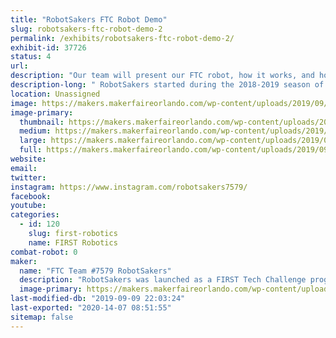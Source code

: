 ```yaml
---
title: "RobotSakers FTC Robot Demo"
slug: robotsakers-ftc-robot-demo-2
permalink: /exhibits/robotsakers-ftc-robot-demo-2/
exhibit-id: 37726
status: 4
url: 
description: "Our team will present our FTC robot, how it works, and how you can get involved in FIRST to work with your own team and build a robot."
description-long: " RobotSakers started during the 2018-2019 season of the FIRST Tech Challenge and developed a robot to compete in the year's game, Rover Ruckus. After experiencing our first season and learning the ropes of robotics, our dedication to spreading STEM has skyrocketed and we want to extend our mission to Maker Faire by demoing our robot. Our exhibit will showcase our bot, how we built it, and how you can get involved in FIRST."
location: Unassigned
image: https://makers.makerfaireorlando.com/wp-content/uploads/2019/09/team-picture-2.jpg
image-primary:
  thumbnail: https://makers.makerfaireorlando.com/wp-content/uploads/2019/09/team-picture-2-150x150.jpg
  medium: https://makers.makerfaireorlando.com/wp-content/uploads/2019/09/team-picture-2-300x209.jpg
  large: https://makers.makerfaireorlando.com/wp-content/uploads/2019/09/team-picture-2.jpg
  full: https://makers.makerfaireorlando.com/wp-content/uploads/2019/09/team-picture-2.jpg
website: 
email: 
twitter: 
instagram: https://www.instagram.com/robotsakers7579/
facebook: 
youtube: 
categories:
  - id: 120
    slug: first-robotics
    name: FIRST Robotics
combat-robot: 0
maker:
  name: "FTC Team #7579 RobotSakers"
  description: "RobotSakers was launched as a FIRST Tech Challenge program by a group of students with an interest in engineering and robotics.  Our team’s mission is to inspire young people to become leaders in Science, Technology, Engineering, and Mathematics by developing partnerships with industry professionals to solve annual engineering challenges put forth by FIRST.  We are building a foundation of technical skills, social skills, and values to create leaders in the STEM community."
  image-primary: https://makers.makerfaireorlando.com/wp-content/uploads/2019/09/Robotsakers-logo.png
last-modified-db: "2019-09-09 22:03:24"
last-exported: "2020-14-07 08:51:55"
sitemap: false
---
```

